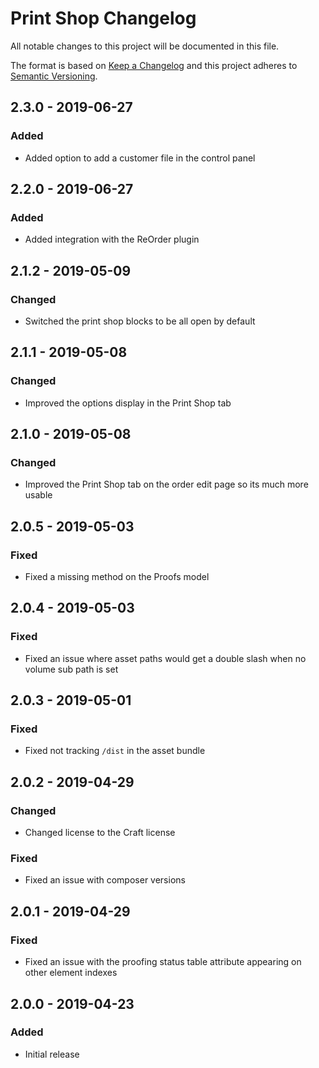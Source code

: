 # Print Shop Changelog

All notable changes to this project will be documented in this file.

The format is based on [Keep a Changelog](http://keepachangelog.com/) and this project adheres to [Semantic Versioning](http://semver.org/).

## 2.3.0 - 2019-06-27
### Added
- Added option to add a customer file in the control panel

## 2.2.0 - 2019-06-27
### Added
- Added integration with the ReOrder plugin

## 2.1.2 - 2019-05-09
### Changed
- Switched the print shop blocks to be all open by default

## 2.1.1 - 2019-05-08
### Changed
- Improved the options display in the Print Shop tab

## 2.1.0 - 2019-05-08
### Changed
- Improved the Print Shop tab on the order edit page so its much more usable

## 2.0.5 - 2019-05-03
### Fixed
- Fixed a missing method on the Proofs model

## 2.0.4 - 2019-05-03
### Fixed
- Fixed an issue where asset paths would get a double slash when no volume sub path is set

## 2.0.3 - 2019-05-01
### Fixed
- Fixed not tracking `/dist` in the asset bundle

## 2.0.2 - 2019-04-29
### Changed
- Changed license to the Craft license

### Fixed
- Fixed an issue with composer versions

## 2.0.1 - 2019-04-29
### Fixed
- Fixed an issue with the proofing status table attribute appearing on other element indexes

## 2.0.0 - 2019-04-23
### Added
- Initial release
